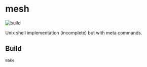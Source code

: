 # mesh
![build](https://github.com/vladaviedov/mesh/actions/workflows/build.yml/badge.svg)

Unix shell implementation (incomplete) but with meta commands.

## Build

`make`
